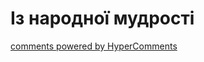 <div id="hypercomments_widget" class="js-hypercomments-widget invisible"></div>

# Із народної мудрості

<div class="js-hypercomments-container">
<a href="http://hypercomments.com" class="hc-link" title="comments widget">comments powered by HyperComments</a>
</div>